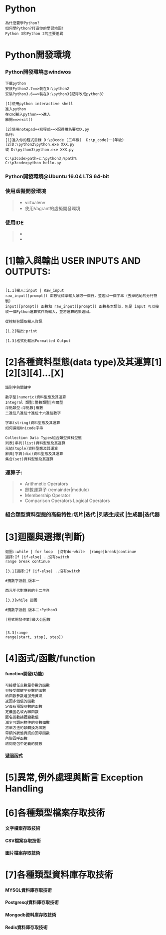 # Python 


```
為什麼要學Python?
如何學Python?打造你的學習地圖!
Python 3和Python 2的主要差異
```
# Python開發環境

### Python開發環境@windwos
```
下載python
安裝Python2.7==>裝在D:\python2
安裝Python3.6==>裝在D:\python3{記得改成python3}

[1]使用python interactive shell
進入python
在cmd輸入python==>進入
離開==>exit()

[2]使用notepad++寫程式==>記得檔名要XXX.py
執行:
[1]進入你的程式目錄 D:\p3code (三年級)  D:\p_code(一(年級) 
[2]D:\python2\python.exe XXX.py
或 D:\python3\python.exe XXX.py

C:\p3code>path=c:\python3;%path%
C:\p3code>python hello.py
```

### Python開發環境@Ubuntu 16.04 LTS 64-bit

### 使用虛擬開發環境
>* virtualenv 
>* 使用Vagrant的虛擬開發環境

### 使用IDE
>* 
>* 

# [1]輸入與輸出 USER INPUTS AND OUTPUTS:
```

[1.1]輸入:input | Raw_input
raw_input([prompt]) 函數從標準輸入讀取一個行，並返回一個字串（去掉結尾的分行符號）
input([prompt]) 函數和 raw_input([prompt]) 函數基本類似，但是 input 可以接收一個Python運算式作為輸入，並將運算結果返回。

從控制台讀取輸入資訊

[1.2]輸出:print

[1.3]格式化輸出Formatted Output
```

# [2]各種資料型態(data type)及其運算[1][2][3][4]...[X]
```
識別字與關鍵字

數字型(numeric)資料型態及其運算
Integral 類型:整數類型|布爾型
浮點類型:浮點數|複數
二進位八進位十進位十六進位數字

字串(string)資料型態及其運算
如何操縱Unicode字串

Collection Data Types組合類型資料型態 
列表|串列(list)資料型態及其運算
元組(tuple)資料型態及其運算
辭典|字典(dic)資料型態及其運算
集合(set)資料型態及其運算
```
### 運算子:
>* Arithmetic Operators
>* 餘數運算子 (remainder|modulo)
>* Membership Operator
>* Comparison Operators
Logical Operators

### 組合類型資料型態的高級特性:切片|迭代 |列表生成式 |生成器|迭代器

# [3]迴圈與選擇(判斷)
```
迴圈::while | for loop  |沒有do-while  |range|break|continue
選擇:If |if-else| ..沒有switch
range break continue

[3.1]選擇:If |if-else| ..沒有switch

#猜數字游戲_版本一

西元年代對應到的十二生肖

[3.3]while 迴圈

#猜數字游戲_版本二:Python3

[程式開發作業]最大公因數


[3.3]range
range(start, stop[, step])
```

# [4]函式/函數/function

#### function開發(功能)

```
可接受任意數量參數的函數
只接受關鍵字參數的函數
給函數參數增加元資訊
返回多個值的函數
定義有預設參數的函數
定義匿名或內聯函數
匿名函數捕獲變數值
減少可調用物件的參數個數
將單方法的類轉換為函數
帶額外狀態資訊的回呼函數
內聯回呼函數
訪問閉包中定義的變數
```
#### 遞迴函式

# [5]異常,例外處理與斷言 Exception Handling

# [6]各種類型檔案存取技術

#### 文字檔案存取技術

#### CSV檔案存取技術

#### 圖片檔案存取技術

# [7]各種類型資料庫存取技術

#### MYSQL資料庫存取技術

#### Postgresql資料庫存取技術

#### Mongodb資料庫存取技術

#### Redis資料庫存取技術



